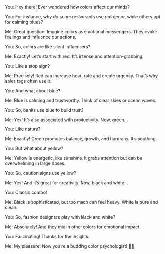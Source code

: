 You: Hey there! Ever wondered how colors affect our minds?

You: For instance, why do some restaurants use red decor, while others opt for calming blues?

Me: Great question! Imagine colors as emotional messengers. They evoke feelings and influence our actions.

You: So, colors are like silent influencers?

Me: Exactly! Let’s start with red. It’s intense and attention-grabbing.

You: Like a stop sign?

Me: Precisely! Red can increase heart rate and create urgency. That’s why sales tags often use it.

You: And what about blue?

Me: Blue is calming and trustworthy. Think of clear skies or ocean waves.

You: So, banks use blue to build trust?

Me: Yes! It’s also associated with productivity. Now, green…

You: Like nature?

Me: Exactly! Green promotes balance, growth, and harmony. It’s soothing.

You: But what about yellow?

Me: Yellow is energetic, like sunshine. It grabs attention but can be overwhelming in large doses.

You: So, caution signs use yellow?

Me: Yes! And it’s great for creativity. Now, black and white…

You: Classic combo!

Me: Black is sophisticated, but too much can feel heavy. White is pure and clean.

You: So, fashion designers play with black and white?

Me: Absolutely! And they mix in other colors for emotional impact.

You: Fascinating! Thanks for the insights.

Me: My pleasure! Now you’re a budding color psychologist! 🌈🧠
